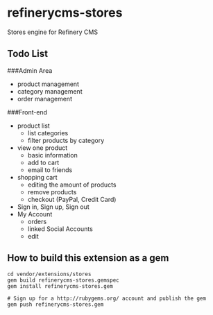 refinerycms-stores
=================

Stores engine for Refinery CMS

## Todo List

###Admin Area

* product management
* category management
* order management

###Front-end

* product list
  * list categories
  * filter products by category
* view one product
  * basic information
  * add to cart
  * email to friends
* shopping cart
  * editing the amount of products
  * remove products
  * checkout (PayPal, Credit Card)
* Sign in, Sign up, Sign out
* My Account
  * orders
  * linked Social Accounts
  * edit


## How to build this extension as a gem

    cd vendor/extensions/stores
    gem build refinerycms-stores.gemspec
    gem install refinerycms-stores.gem

    # Sign up for a http://rubygems.org/ account and publish the gem
    gem push refinerycms-stores.gem
